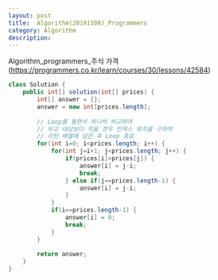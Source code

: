 ```yaml
---
layout: post
title:  Algorithm(20191108)_Programmers
category: Algorithm 
description: 
---
```


Algorithm_programmers_<span class="red">주식 가격</span>
(https://programmers.co.kr/learn/courses/30/lessons/42584)
<br>

```java
class Solution {
    public int[] solution(int[] prices) {
        int[] answer = {};
        answer = new int[prices.length];
        
        // Loop를 돌면서 하나씩 비교하여
        // 비교 대상보다 작을 경우 인덱스 위치를 구하여
        // 리턴 배열에 담은 후 Loop 종료
        for(int i=0; i<prices.length; i++) {
        	for(int j=i+1; j<prices.length; j++) {
        		if(prices[i]>prices[j]) {
        			answer[i] = j-i;
        			break;
        		} else if(j==prices.length-1) {
        			answer[i] = j-i;
        		}
        	}
        	if(i==prices.length-1) {
        		answer[i] = 0;
        		break;
        	}
        }
        
        return answer;
    }
}
```
